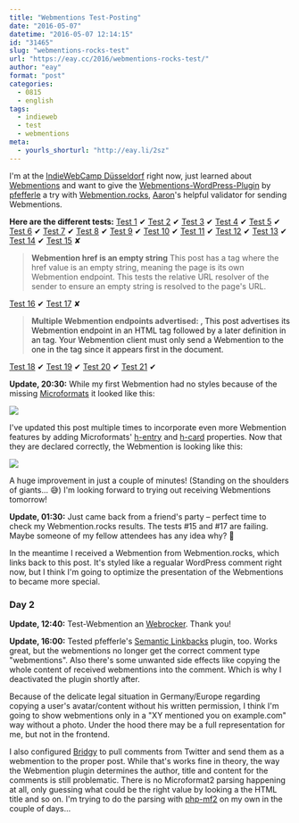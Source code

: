 ```yaml
---
title: "Webmentions Test-Posting"
date: "2016-05-07"
datetime: "2016-05-07 12:14:15"
id: "31465"
slug: "webmentions-rocks-test"
url: "https://eay.cc/2016/webmentions-rocks-test/"
author: "eay"
format: "post"
categories:
  - 0815
  - english
tags:
  - indieweb
  - test
  - webmentions
meta:
  - yourls_shorturl: "http://eay.li/2sz"
---
```


I'm at the [IndieWebCamp Düsseldorf](http://indiewebcamp.com/2016/Dusseldorf) right now, just learned about [Webmentions](https://indiewebcamp.com/Webmention) and want to give the [Webmentions-WordPress-Plugin](https://de.wordpress.org/plugins/webmention/) by [pfefferle](http://notizblog.org/) a try with [Webmention.rocks](https://webmention.rocks/), [Aaron](https://aaronparecki.com/)'s helpful validator for sending Webmentions.

**Here are the different tests:** [Test 1](https://webmention.rocks/test/1) ✔ [Test 2](https://webmention.rocks/test/2) ✔ [Test 3](https://webmention.rocks/test/3) ✔ [Test 4](https://webmention.rocks/test/4) ✔ [Test 5](https://webmention.rocks/test/5) ✔ [Test 6](https://webmention.rocks/test/6) ✔ [Test 7](https://webmention.rocks/test/7) ✔ [Test 8](https://webmention.rocks/test/8) ✔ [Test 9](https://webmention.rocks/test/9) ✔ [Test 10](https://webmention.rocks/test/10) ✔ [Test 11](https://webmention.rocks/test/11) ✔ [Test 12](https://webmention.rocks/test/12) ✔ [Test 13](https://webmention.rocks/test/13) ✔ [Test 14](https://webmention.rocks/test/14) ✔ [Test 15](https://webmention.rocks/test/15) ✘

> **Webmention href is an empty string** This post has a <link> tag where the href value is an empty string, meaning the page is its own Webmention endpoint. This tests the relative URL resolver of the sender to ensure an empty string is resolved to the page's URL.

[Test 16](https://webmention.rocks/test/16) ✔ [Test 17](https://webmention.rocks/test/17) ✘

> **Multiple Webmention endpoints advertised: <link>, <a>** This post advertises its Webmention endpoint in an HTML <link> tag followed by a later definition in an tag. Your Webmention client must only send a Webmention to the one in the <link> tag since it appears first in the document.

[Test 18](https://webmention.rocks/test/18) ✔ [Test 19](https://webmention.rocks/test/19) ✔ [Test 20](https://webmention.rocks/test/20) ✔ [Test 21](https://webmention.rocks/test/21) ✔

**Update, 20:30:** While my first Webmention had no styles because of the missing [Microformats](http://microformats.org/) it looked like this:

![](https://eay.cc/uploads/2016/webmentions-test-1.png)

I've updated this post multiple times to incorporate even more Webmention features by adding Microformats' [h-entry](http://microformats.org/wiki/h-entry) and [h-card](http://microformats.org/wiki/h-card) properties. Now that they are declared correctly, the Webmention is looking like this:

![](https://eay.cc/uploads/2016/webmentions-test-2.png)

A huge improvement in just a couple of minutes! (Standing on the shoulders of giants... 😅) I'm looking forward to trying out receiving Webmentions tomorrow!

**Update, 01:30:** Just came back from a friend's party – perfect time to check my Webmention.rocks results. The tests #15 and #17 are failing. Maybe someone of my fellow attendees has any idea why? 🤔

In the meantime I received a Webmention from Webmention.rocks, which links back to this post. It's styled like a regualar WordPress comment right now, but I think I'm going to optimize the presentation of the Webmentions to became more special.

### Day 2

**Update, 12:40:** Test-Webmention an [Webrocker](https://www.webrocker.de/2016/05/08/indiewebcamp-duesseldorf-day-2/). Thank you!

**Update, 16:00:** Tested pfefferle's [Semantic Linkbacks](https://wordpress.org/plugins/semantic-linkbacks/) plugin, too. Works great, but the webmentions no longer get the correct comment type "webmentions". Also there's some unwanted side effects like copying the whole content of received webmentions into the comment. Which is why I deactivated the plugin shortly after.

Because of the delicate legal situation in Germany/Europe regarding copying a user's avatar/content without his written permission, I think I'm going to show webmentions only in a "XY mentioned you on example.com" way without a photo. Under the hood there may be a full representation for me, but not in the frontend.

I also configured [Bridgy](https://brid-gy.appspot.com/) to pull comments from Twitter and send them as a webmention to the proper post. While that's works fine in theory, the way the Webmention plugin determines the author, title and content for the comments is still problematic. There is no Microformat2 parsing happening at all, only guessing what could be the right value by looking a the HTML title and so on. I'm trying to do the parsing with [php-mf2](https://github.com/indieweb/php-mf2) on my own in the couple of days...
